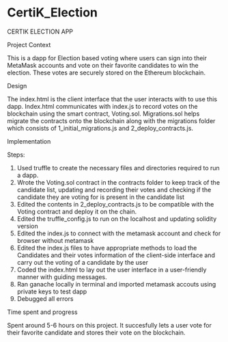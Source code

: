 # CertiK_Election

CERTIK ELECTION APP

Project Context

This is a dapp for Election based voting where users can sign into their MetaMask accounts and vote on their favorite candidates to win the election. These votes are securely stored on the Ethereum blockchain. 

Design

The index.html is the client interface that the user interacts with to use this dapp. Index.html communicates with index.js to record votes on the blockchain using the smart contract, Voting.sol. Migrations.sol helps migrate the contracts onto the blockchain along with the migrations folder which consists of 1_initial_migrations.js and 2_deploy_contracts.js. 

Implementation 

Steps: 
1) Used truffle to create the necessary files and directories required to run a dapp.
2) Wrote the Voting.sol contract in the contracts folder to keep track of the candidate list, updating and recording their votes and checking if the candidate they are voting for is present in the candidate list
3) Edited the contents in 2_deploy_contracts.js to be compatible with the Voting contract and deploy it on the chain.
4) Edited the truffle_config.js to run on the localhost and updating solidity version
5) Edited the index.js to connect with the metamask account and check for browser without metamask 
5) Edited the index.js files to have appropriate methods to load the Candidates and their votes information of the client-side interface and carry out the voting of a candidate by the user
6) Coded the index.html to lay out the user interface in a user-friendly manner with guiding messages. 
7) Ran ganache locally in terminal and imported metamask accouts using private keys to test dapp
8) Debugged all errors

Time spent and progress

Spent around 5-6 hours on this project. It succesfully lets a user vote for their favorite candidate and stores their vote on the blockchain.



